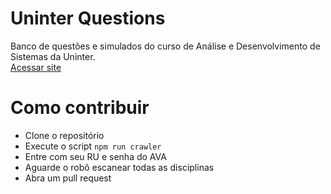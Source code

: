 # Uninter Questions
Banco de questões e simulados do curso de Análise e Desenvolvimento de Sistemas da Uninter.<br>
[Acessar site](https://samuelnovaes.github.io/uninter-questions)

# Como contribuir

- Clone o repositório
- Execute o script `npm run crawler`
- Entre com seu RU e senha do AVA
- Aguarde o robô escanear todas as disciplinas
- Abra um pull request